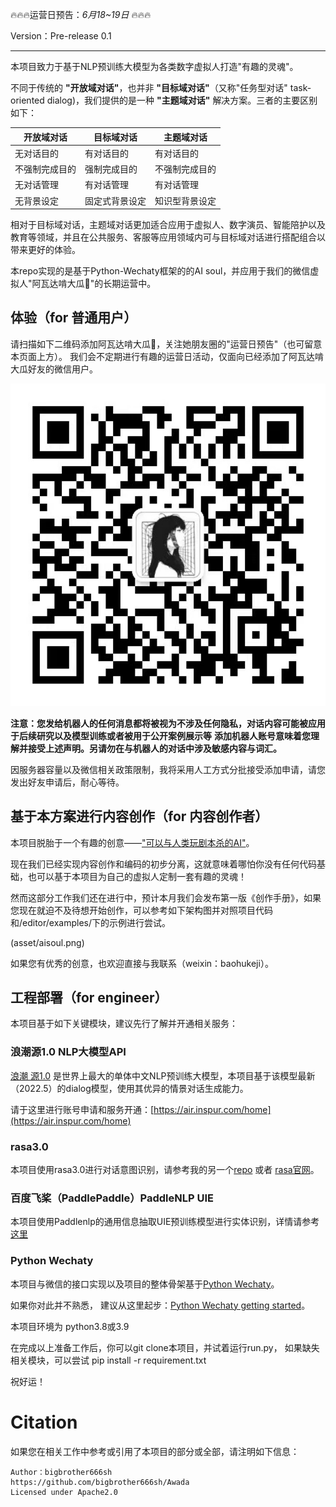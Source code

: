 🔥🔥🔥运营日预告：*6月18~19日* 🔥🔥🔥

Version：Pre-release 0.1

-----------------

本项目致力于基于NLP预训练大模型为各类数字虚拟人打造"有趣的灵魂"。

不同于传统的 **"开放域对话"**，也并非 **"目标域对话"**（又称"任务型对话" task-oriented dialog)，我们提供的是一种 **"主题域对话"** 解决方案。三者的主要区别如下：

|开放域对话| 目标域对话   | 主题域对话   |
|--------|---------|---------|
|无对话目的| 有对话目的   | 有对话目的   |
|不强制完成目的| 强制完成目的  | 不强制完成目的 |
|无对话管理| 有对话管理   | 有对话管理   |
|无背景设定| 固定式背景设定 | 知识型背景设定 |

相对于目标域对话，主题域对话更加适合应用于虚拟人、数字演员、智能陪护以及教育等领域，并且在公共服务、客服等应用领域内可与目标域对话进行搭配组合以带来更好的体验。

本repo实现的是基于Python-Wechaty框架的的AI soul，并应用于我们的微信虚拟人"阿瓦达啃大瓜🍉"的长期运营中。

## 体验（for 普通用户）

请扫描如下二维码添加阿瓦达啃大瓜🍉，关注她朋友圈的"运营日预告"（也可留意本页面上方）。 我们会不定期进行有趣的运营日活动，仅面向已经添加了阿瓦达啃大瓜好友的微信用户。

 <img alt="img" height="516" src="/asset/7661651902756_.pic.jpg" width="516"/>

**注意：您发给机器人的任何消息都将被视为不涉及任何隐私，对话内容可能被应用于后续研究以及模型训练或者被用于公开案例展示等**
**添加机器人账号意味着您理解并接受上述声明。另请勿在与机器人的对话中涉及敏感内容与词汇。**

因服务器容量以及微信相关政策限制，我将采用人工方式分批接受添加申请，请您发出好友申请后，耐心等待。

## 基于本方案进行内容创作（for 内容创作者）

本项目脱胎于一个有趣的创意——["可以与人类玩剧本杀的AI"](https://github.com/bigbrother666sh/shezhangbujianle)。

现在我们已经实现内容创作和编码的初步分离，这就意味着哪怕你没有任何代码基础，也可以基于本项目为自己的虚拟人定制一套有趣的灵魂！

然而这部分工作我们还在进行中，预计本月我们会发布第一版《创作手册》，如果您现在就迫不及待想开始创作，可以参考如下架构图并对照项目代码和/editor/examples/下的示例进行尝试。

<img>(asset/aisoul.png)

如果您有优秀的创意，也欢迎直接与我联系（weixin：baohukeji）。

## 工程部署（for engineer）

本项目基于如下关键模块，建议先行了解并开通相关服务：

### 浪潮源1.0 NLP大模型API

[浪潮 源1.0](https://air.inspur.com/home) 是世界上最大的单体中文NLP预训练大模型，本项目基于该模型最新（2022.5）的dialog模型，使用其优异的情景对话生成能力。

请于这里进行账号申请和服务开通：[https://air.inspur.com/home](https://air.inspur.com/home) 

### rasa3.0

本项目使用rasa3.0进行对话意图识别，请参考我的另一个[repo](https://github.com/bigbrother666sh/rasa-paddlenlp-ernie/tree/deploy) 或者 [rasa官网](https://rasa.com/docs/)。

### 百度飞桨（PaddlePaddle）PaddleNLP UIE

本项目使用Paddlenlp的通用信息抽取UIE预训练模型进行实体识别，详情请参考[这里](https://github.com/PaddlePaddle/PaddleNLP/tree/develop/model_zoo/uie)

### Python Wechaty

本项目与微信的接口实现以及项目的整体骨架基于[Python Wechaty](https://github.com/wechaty/python-wechaty)。

如果你对此并不熟悉， 建议从这里起步：[Python Wechaty getting started](https://github.com/wechaty/python-wechaty-getting-started/)。


本项目环境为 python3.8或3.9

在完成以上准备工作后，你可以git clone本项目，并试着运行run.py， 如果缺失相关模块，可以尝试 pip install -r requirement.txt

祝好运！
 
# Citation

如果您在相关工作中参考或引用了本项目的部分或全部，请注明如下信息：

```
Author：bigbrother666sh
https://github.com/bigbrother666sh/Awada
Licensed under Apache2.0
```